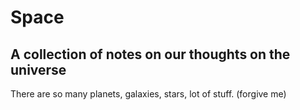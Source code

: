 # Space

## A collection of notes on our thoughts on the universe 

There are so many planets, galaxies, stars, lot of stuff. (forgive me)
